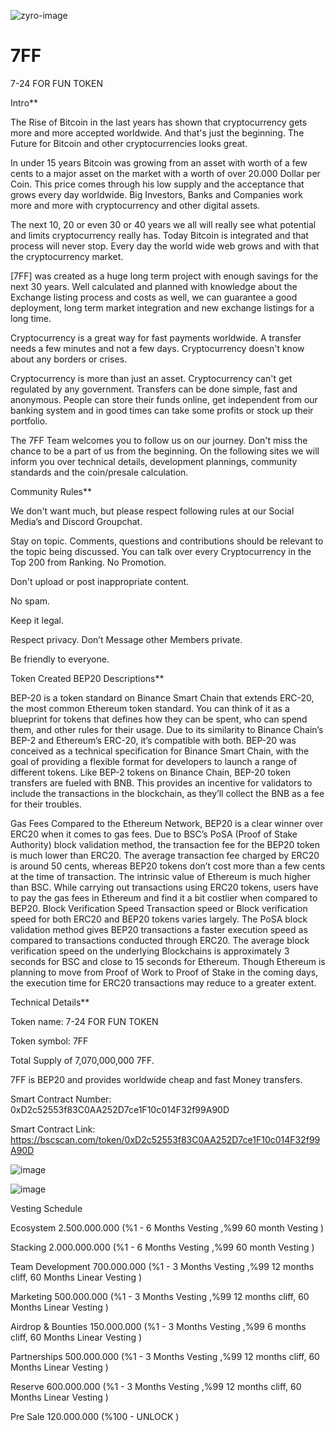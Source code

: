 ![zyro-image](https://user-images.githubusercontent.com/67062058/188310287-3c2eace2-3f03-4182-9500-5f9747c37dca.png)



# 7FF
7-24 FOR FUN TOKEN


Intro**

The Rise of Bitcoin in the last years has shown that cryptocurrency gets more and more accepted worldwide. And that's just the beginning.  The Future for Bitcoin and other cryptocurrencies looks great. 

In under 15 years Bitcoin was growing from an asset with worth of a few cents to a major asset on the market with a worth of over  20.000 Dollar per Coin. This price comes through his low supply and the acceptance that grows every day worldwide. Big Investors, Banks and Companies work more and more with cryptocurrency and other digital assets.

The next 10, 20 or even 30 or 40 years we all will really see what potential and limits cryptocurrency really has. Today Bitcoin is integrated and that process will never stop. Every day the world wide web grows and with that the cryptocurrency market.

[7FF] was created as a huge long term project with enough savings for the next 30 years. Well calculated and planned with knowledge about the Exchange listing process and costs as well, we can guarantee a good deployment, long term market integration and new exchange listings for a long time.

Cryptocurrency is a great way for fast payments worldwide. A transfer needs a few minutes and not a few days. Cryptocurrency doesn't know about any borders or crises. 

Cryptocurrency is more than just an asset. Cryptocurrency can't get regulated by any government. Transfers can be done simple, fast and anonymous. People can store their funds online, get independent from our banking system and in good times can take some profits or stock up their portfolio. 

The 7FF Team welcomes you to follow us on our journey. Don't miss the chance to be a part of us from the beginning. On the following sites we will inform you over technical details, development plannings, community standards and the coin/presale calculation.





Community Rules**

We don't want much, but please respect following rules at our Social Media’s and Discord Groupchat.

Stay on topic. Comments, questions and contributions should be relevant to the topic being discussed. You can talk over every Cryptocurrency in the Top 200 from Ranking. No Promotion.

Don't upload or post inappropriate content.

No spam. 

Keep it legal.

Respect privacy. Don’t Message other Members private.

Be friendly to everyone.






Token Created BEP20 Descriptions**

BEP-20 is a token standard on Binance Smart Chain that extends ERC-20, the most common Ethereum token standard. You can think of it as a blueprint for tokens that defines how they can be spent, who can spend them, and other rules for their usage. Due to its similarity to Binance Chain’s BEP-2 and Ethereum’s ERC-20, it’s compatible with both. BEP-20 was conceived as a technical specification for Binance Smart Chain, with the goal of providing a flexible format for developers to launch a range of different tokens. Like BEP-2 tokens on Binance Chain, BEP-20 token transfers are fueled with BNB. This provides an incentive for validators to include the transactions in the blockchain, as they’ll collect the BNB as a fee for their troubles.

Gas Fees
Compared to the Ethereum Network, BEP20 is a clear winner over ERC20 when it comes to gas fees. Due to BSC’s PoSA (Proof of Stake Authority) block validation method, the transaction fee for the BEP20 token is much lower than ERC20. The average transaction fee charged by ERC20 is around 50 cents, whereas BEP20 tokens don’t cost more than a few cents at the time of transaction. The intrinsic value of Ethereum is much higher than BSC. While carrying out transactions using ERC20 tokens, users have to pay the gas fees in Ethereum and find it a bit costlier when compared to BEP20.
Block Verification Speed
Transaction speed or Block verification speed for both ERC20 and BEP20 tokens varies largely. The PoSA block validation method gives BEP20 transactions a faster execution speed as compared to transactions conducted through ERC20. The average block verification speed on the underlying Blockchains is approximately 3 seconds for BSC and close to 15 seconds for Ethereum. Though Ethereum is planning to move from Proof of Work to Proof of Stake in the coming days, the execution time for ERC20 transactions may reduce to a greater extent.





Technical Details**

Token name: 7-24 FOR FUN TOKEN

Token symbol: 7FF

Total Supply of 7,070,000,000 7FF. 

7FF is BEP20 and provides worldwide cheap and fast Money transfers.

Smart Contract Number: 0xD2c52553f83C0AA252D7ce1F10c014F32f99A90D

Smart Contract Link: https://bscscan.com/token/0xD2c52553f83C0AA252D7ce1F10c014F32f99A90D


![image](https://user-images.githubusercontent.com/67062058/187182509-40c6798e-e112-4b1d-b3ca-689ed82ffd69.png)


![image](https://user-images.githubusercontent.com/67062058/187182884-55e54231-00bb-4ff0-b24b-d2ff3ed3ef7b.png)


Vesting Schedule

Ecosystem     	    2.500.000.000     (%1 - 6 Months Vesting ,%99 60 month Vesting )

Stacking	          2.000.000.000     (%1 - 6 Months Vesting ,%99 60 month Vesting )

Team Development	  700.000.000       (%1 - 3 Months Vesting ,%99 12 months cliff, 60 Months Linear Vesting )

Marketing 	        500.000.000       (%1 - 3 Months Vesting ,%99 12 months cliff, 60 Months Linear Vesting )

Airdrop & Bounties	150.000.000       (%1 - 3 Months Vesting ,%99 6 months cliff, 60 Months Linear Vesting )

Partnerships	      500.000.000       (%1 - 3 Months Vesting ,%99 12 months cliff, 60 Months Linear Vesting )

Reserve	            600.000.000       (%1 - 3 Months Vesting ,%99 12 months cliff, 60 Months Linear Vesting )   

Pre Sale            120.000.000       (%100 - UNLOCK )





